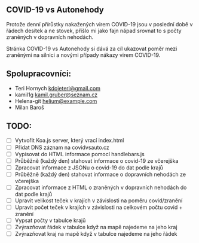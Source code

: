 ## COVID-19 vs Autonehody

Protože denní přírůstky nakažených virem COVID-19 jsou v poslední době v řádech desítek a ne stovek, přišlo mi jako fajn nápad srovnat to s počty zraněných v dopravních nehodách.

Stránka COVID-19 vs Autonehody si dává za cíl ukazovat poměr mezi zraněnými na silnici a novými případy nákazy virem COVID-19.

## Spolupracovníci:
* Teri Hornych <kdojeteri@gmail.com>
* kamil1g <kamil.gruber@seznam.cz> 
* Helena-git <helium@example.com>
* Milan Baroš

## TODO:
* [ ] Vytvořit Koa.js server, který vrací index.html
* [ ] Přidat DNS záznam na covidvsauto.cz
* [ ] Vypisovat do HTML informace pomocí handlebars.js
* [ ] Průběžně (každý den) stahovat informace o covid-19 ze včerejška
* [ ] Zpracovat informace z JSONu o covid-19 do dat podle krajů
* [ ] Průběžně (každý den) stahovat informace o dopravních nehodách ze včerejška
* [ ] Zpracovat informace z HTML o zraněných v dopravních nehodách do dat podle krajů
* [ ] Upravit velikost teček v krajích v závislosti na poměru covid/zranění
* [ ] Upravit počet teček v krajích v závislosti na celkovém počtu covid + zranění
* [ ] Vypsat počty v tabulce krajů
* [ ] Zvýrazňovat řádek v tabulce když na mapě najedeme na jeho kraj
* [ ] Zvýrazňovat kraj na mapě když v tabulce najedeme na jeho řádek
